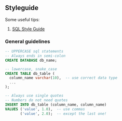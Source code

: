 ## Styleguide

Some useful tips:

1. [SQL Style Guide](https://www.sqlstyle.guide)


### General guidelines

```sql
-- UPPERCASE sql statements
-- Always ends in semi-colon
CREATE DATABASE db_name;

-- lowercase, snake_case
CREATE TABLE db_table (
  column_name varchar(10),  -- use correct data type
  ...
);

-- Always use single quotes
-- Numbers do not need quotes
INSERT INTO db_table (column_name, column_name)
VALUES ('value', 1.0),  -- use commas
       ('value', 2.0);  -- except the last one!
```
